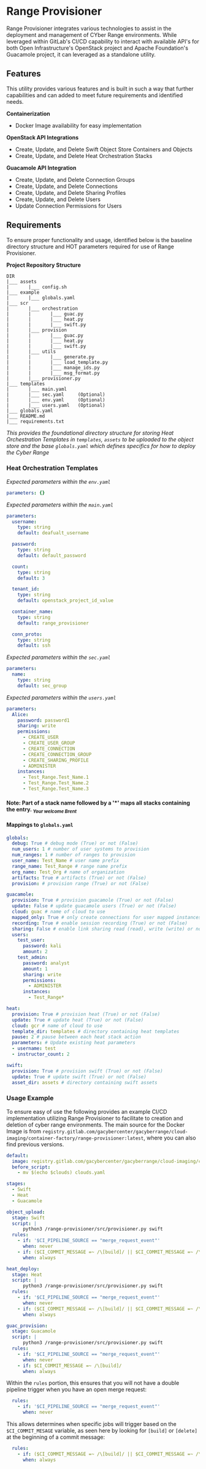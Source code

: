 # Range Provisioner

Range Provisioner integrates various technologies to assist in the deployment
and management of CYber Range environments. While leveraged within GitLab's
CI/CD capability to interact with available API's for both Open
Infrastructure's OpenStack project and Apache Foundation's Guacamole project,
it can leveraged as a standalone utility.

## Features
This utility provides various features and is built in such a way that
further capabilities and can added to meet future requirements and identified
needs.

**Containerization**  
- Docker Image availability for easy implementation

**OpenStack API Integrations**  
- Create, Update, and Delete Swift Object Store Containers and Objects
- Create, Update, and Delete Heat Orchestration Stacks

**Guacamole API Integration**  
- Create, Update, and Delete Connection Groups
- Create, Update, and Delete Connections
- Create, Update, and Delete Sharing Profiles
- Create, Update, and Delete Users
- Update Connection Permissions for Users

## Requirements
To ensure proper functionality and usage, identified below is the baseline
directory structure and HOT parameters required for use of Range Provisioner.

**Project Repository Structure**  
```shell
DIR
|___ assets
|       |___ config.sh
|___ example
|       |___ globals.yaml
|___ scr
|       |___ orchestration
|       |       |___ guac.py
|       |       |___ heat.py
|       |       |___ swift.py
|       |___ provision
|       |       |___ guac.py
|       |       |___ heat.py
|       |       |___ swift.py
|       |___ utils
|       |       |___ generate.py
|       |       |___ load_template.py
|       |       |___ manage_ids.py
|       |       |___ msg_format.py
|       |___ provisioner.py
|___ templates
|       |___ main.yaml
|       |___ sec.yaml     (Optional)
|       |___ env.yaml     (Optional)
|       |___ users.yaml   (Optional)
|___ globals.yaml
|___ README.md
|___ requirements.txt
```
_This provides the foundational directory structure for storing Heat Orchestration 
Templates in `templates`, `assets` to be uploaded to the object store and the base `globals.yaml` which defines specifics for how to deploy the Cyber Range_

### **Heat Orchestration Templates** 

_Expected parameters within the `env.yaml`_
```yaml
parameters: {}
```

_Expected parameters within the `main.yaml`_  
```yaml
parameters:
  username: 
    type: string
    default: deafualt_username

  password:
    type: string
    default: default_password

  count:
    type: string
    default: 3

  tenant_id: 
    type: string
    default: openstack_project_id_value

  container_name:
    type: string
    default: range_provisioner

  conn_proto:
    type: string
    default: ssh

```

_Expected parameters within the `sec.yaml`_
```yaml
parameters:
  name: 
    type: string
    default: sec_group
```

_Expected parameters within the `users.yaml`_
```yaml
parameters:
  Alice:
    password: password1
    sharing: write
    permissions:
      - CREATE_USER
      - CREATE_USER_GROUP
      - CREATE_CONNECTION
      - CREATE_CONNECTION_GROUP
      - CREATE_SHARING_PROFILE
      - ADMINISTER
    instances:
      - Test_Range.Test_Name.1
      - Test_Range.Test_Name.2
      - Test_Range.Test_Name.3
```
#### Note: Part of a stack name followed by a '*' maps all stacks containing the entry. <sub><i>Your welcome Brent</i></sub>


#### Mappings to `globals.yaml`
```yaml
globals:
  debug: True # debug mode (True) or not (False)
  num_users: 1 # number of user systems to provision
  num_ranges: 1 # number of ranges to provision
  user_name: Test_Name # user name prefix
  range_name: Test_Range # range name prefix
  org_name: Test_Org # name of organization
  artifacts: True # artifacts (True) or not (False)
  provision: # provision range (True) or not (False)

guacamole:
  provision: True # provision guacamole (True) or not (False)
  update: False # update guacamole users (True) or not (False)
  cloud: guac # name of cloud to use
  mapped_only: True # only create connections for user mapped instances (True) or not (False)
  recording: True # enable session recording (True) or not (False)
  sharing: False # enable link sharing read (read), write (write) or not (False)
  users:
    test_user:
      password: kali
      amount: 2
    test_admin:
      password: analyst
      amount: 1
      sharing: write
      permissions:
        - ADMINISTER
      instances:
        - Test_Range*

heat:
  provision: True # provision heat (True) or not (False)
  update: True # update heat (True) or not (False)
  cloud: gcr # name of cloud to use
  template_dir: templates # directory containing heat templates
  pause: 2 # pause between each heat stack action
  parameters: # Update existing heat parameters
  - username: test
  - instructor_count: 2

swift:
  provision: True # provision swift (True) or not (False)
  update: True # update swift (True) or not (False)
  asset_dir: assets # directory containing swift assets
```
### Usage Example
To ensure easy of use the following provides an example CI/CD implementation utilizing Range
Provisioner to facilitate to creation and deletion of cyber range environments. The main source for the Docker Image is from `registry.gitlab.com/gacybercenter/gacyberrange/cloud-imaging/container-factory/range-provisioner:latest`, where you can also find previous versions.


```yaml
default:
  image: registry.gitlab.com/gacybercenter/gacyberrange/cloud-imaging/container-factory/range-provisioner:latest
  before_script:
    - mv $(echo $clouds) clouds.yaml

stages:
  - Swift
  - Heat
  - Guacamole

object_upload:
  stage: Swift
  script: |
      python3 /range-provisioner/src/provisioner.py swift
  rules:
    - if: '$CI_PIPELINE_SOURCE == "merge_request_event"'
      when: never
    - if: ($CI_COMMIT_MESSAGE =~ /\[build]/ || $CI_COMMIT_MESSAGE =~ /\[delete]/)
      when: always

heat_deploy:
  stage: Heat
  script: |
      python3 /range-provisioner/src/provisioner.py swift
  rules:
    - if: '$CI_PIPELINE_SOURCE == "merge_request_event"'
      when: never
    - if: ($CI_COMMIT_MESSAGE =~ /\[build]/ || $CI_COMMIT_MESSAGE =~ /\[delete]/)
      when: always

guac_provision:
  stage: Guacamole
  script: |
      python3 /range-provisioner/src/provisioner.py swift
  rules:
    - if: '$CI_PIPELINE_SOURCE == "merge_request_event"'
      when: never
    - if: $CI_COMMIT_MESSAGE =~ /\[build]/
      when: always
```

Within the `rules` portion, this ensures that you will not have a double
pipeline trigger when you have an open merge request:
```yaml
  rules:
    - if: '$CI_PIPELINE_SOURCE == "merge_request_event"'
      when: never
```

This allows determines when specific jobs will trigger based on the `$CI_COMMIT_MESAGE`
variable, as seen here by looking for `[build]` or `[delete]` at the beginning of a
commit message:
```yaml
  rules:
    - if: ($CI_COMMIT_MESSAGE =~ /\[build]/ || $CI_COMMIT_MESSAGE =~ /\[delete]/)
      when: always
```